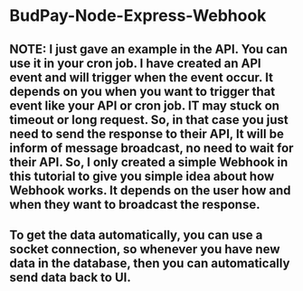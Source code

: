 # BudPay-Node-Express-Webhook
## NOTE: I just gave an example in the API. You can use it in your cron job. I have created an API event and will trigger when the event occur. It depends on you when you want to trigger that event like your API or cron job. IT may stuck on timeout or long request. So, in that case you just need to send the response to their API, It will be inform of message broadcast, no need to wait for their API. So, I only created a simple Webhook in this tutorial to give you simple idea about how Webhook works. It depends on the user how and when they want to broadcast the response.

## To get the data automatically, you can use a socket connection, so whenever you have new data in the database, then you can automatically send data back to UI.